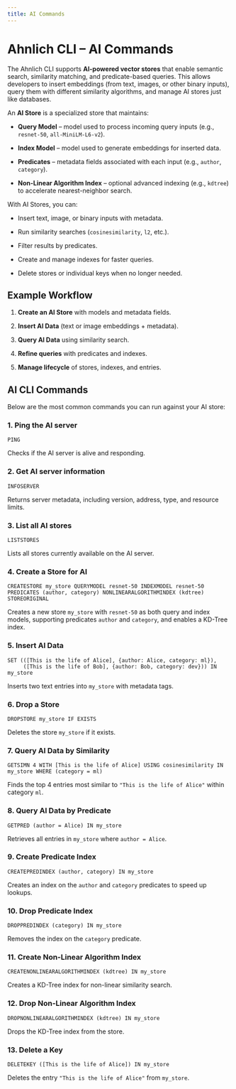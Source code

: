 ```yaml
---
title: AI Commands
---
```


# Ahnlich CLI – AI Commands

The Ahnlich CLI supports **AI-powered vector stores** that enable semantic search, similarity matching, and predicate-based queries. This allows developers to insert embeddings (from text, images, or other binary inputs), query them with different similarity algorithms, and manage AI stores just like databases.

An **AI Store** is a specialized store that maintains:

- **Query Model** – model used to process incoming query inputs (e.g., `resnet-50`, `all-MiniLM-L6-v2`).

- **Index Model** – model used to generate embeddings for inserted data.

- **Predicates** – metadata fields associated with each input (e.g., `author`, `category`).

- **Non-Linear Algorithm Index** – optional advanced indexing (e.g., `kdtree`) to accelerate nearest-neighbor search.

With AI Stores, you can:

- Insert text, image, or binary inputs with metadata.

- Run similarity searches (`cosinesimilarity`, `l2`, etc.).

- Filter results by predicates.

- Create and manage indexes for faster queries.

- Delete stores or individual keys when no longer needed.

## Example Workflow

1. **Create an AI Store** with models and metadata fields.

2. **Insert AI Data** (text or image embeddings + metadata).

3. **Query AI Data** using similarity search.

4. **Refine queries** with predicates and indexes.

5. **Manage lifecycle** of stores, indexes, and entries.

## AI CLI Commands

Below are the most common commands you can run against your AI store:

### 1. Ping the AI server
`PING`

Checks if the AI server is alive and responding.

### 2. Get AI server information
`INFOSERVER`

Returns server metadata, including version, address, type, and resource limits.

### 3. List all AI stores
`LISTSTORES`

Lists all stores currently available on the AI server.

### 4. Create a Store for AI
```
CREATESTORE my_store QUERYMODEL resnet-50 INDEXMODEL resnet-50 PREDICATES (author, category) NONLINEARALGORITHMINDEX (kdtree) STOREORIGINAL
```

Creates a new store `my_store` with `resnet-50` as both query and index models, supporting predicates `author` and `category`, and enables a KD-Tree index.

### 5. Insert AI Data
```
SET (([This is the life of Alice], {author: Alice, category: ml}),
     ([This is the life of Bob], {author: Bob, category: dev})) IN my_store
```

Inserts two text entries into `my_store` with metadata tags.

### 6. Drop a Store
```
DROPSTORE my_store IF EXISTS
```

Deletes the store `my_store` if it exists.

### 7. Query AI Data by Similarity
```
GETSIMN 4 WITH [This is the life of Alice] USING cosinesimilarity IN my_store WHERE (category = ml)
```

Finds the top 4 entries most similar to `"This is the life of Alice"` within category `ml`.

### 8. Query AI Data by Predicate
```
GETPRED (author = Alice) IN my_store
```

Retrieves all entries in `my_store` where `author = Alice`.

### 9. Create Predicate Index
```
CREATEPREDINDEX (author, category) IN my_store
```

Creates an index on the `author` and `category` predicates to speed up lookups.

### 10. Drop Predicate Index
```
DROPPREDINDEX (category) IN my_store
```

Removes the index on the `category` predicate.

### 11. Create Non-Linear Algorithm Index
```
CREATENONLINEARALGORITHMINDEX (kdtree) IN my_store
```

Creates a KD-Tree index for non-linear similarity search.

### 12. Drop Non-Linear Algorithm Index
```
DROPNONLINEARALGORITHMINDEX (kdtree) IN my_store
```

Drops the KD-Tree index from the store.

### 13. Delete a Key
```
DELETEKEY ([This is the life of Alice]) IN my_store
```

Deletes the entry `"This is the life of Alice"` from `my_store`.
